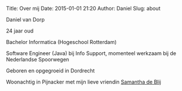 Title: Over mij
Date: 2015-01-01 21:20
Author: Daniel
Slug: about

Daniel van Dorp

24 jaar oud

Bachelor Informatica (Hogeschool Rotterdam)

Software Engineer (Java) bij Info Support, momenteel werkzaam bij de Nederlandse Spoorwegen

Geboren en opgegroeid in Dordrecht

Woonachtig in Pijnacker met mijn lieve vriendin [Samantha de Blij](http://samanthadeblij.nl)
